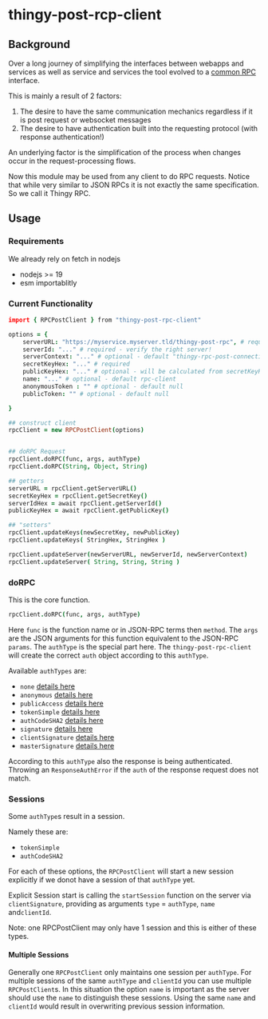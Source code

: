 # thingy-post-rcp-client
## Background
Over a long journey of simplifying the interfaces between webapps and services as well as service and services the tool evolved  to a [common RPC](https://hackmd.io/dZ_QRu5YR2eHGDeZb-lYcg?view) interface.

This is mainly a result of 2 factors:
1. The desire to have the same communication mechanics regardless if it is post request or websocket messages
1. The desire to have authentication built into the requesting protocol (with response authentication!)

An underlying factor is the simplification of the process when changes occur in the request-processing flows.

Now this module may be used from any client to do RPC requests.
Notice that while very similar to JSON RPCs it is not exactly the same specification. 
So we call it Thingy RPC.


## Usage
### Requirements
We already rely on fetch in nodejs
- nodejs >= 19
- esm importablitly

### Current Functionality
```coffeescript
import { RPCPostClient } from "thingy-post-rpc-client"

options = {
    serverURL: "https://myservice.myserver.tld/thingy-post-rpc", # required
    serverId: "..." # required - verify the right server!
    serverContext: "..." # optional - default "thingy-rpc-post-connection"
    secretKeyHex: "..." # required
    publicKeyHex: "..." # optional - will be calculated from secretKeyHex
    name: "..." # optional - default rpc-client
    anonymousToken : "" # optional - default null
    publicToken: "" # optional - default null

}

## construct client
rpcClient = new RPCPostClient(options)


## doRPC Request
rpcClient.doRPC(func, args, authType)
rpcClient.doRPC(String, Object, String)

## getters
serverURL = rpcClient.getServerURL()
secretKeyHex = rpcClient.getSecretKey()
serverIdHex = await rpcClient.getServerId()
publicKeyHex = await rpcClient.getPublicKey()

## "setters"
rpcClient.updateKeys(newSecretKey, newPublicKey)
rpcClient.updateKeys( StringHex, StringHex )

rpcClient.updateServer(newServerURL, newServerId, newServerContext)
rpcClient.updateServer( String, String, String )

```

### doRPC
This is the core function.
```coffeescript
rpcClient.doRPC(func, args, authType)
```

Here `func` is the function name or in JSON-RPC terms then `method`.
The `args` are the JSON arguments for this function equivalent to the JSON-RPC `params`.
The `authType` is the special part here. The `thingy-post-rpc-client` will create the correct `auth` object according to this `authType`.

Available `authTypes` are:
- `none` [details here](https://hackmd.io/dZ_QRu5YR2eHGDeZb-lYcg?vie#None)
- `anonymous` [details here](https://hackmd.io/dZ_QRu5YR2eHGDeZb-lYcg?vie#Anonymous)
- `publicAccess` [details here](https://hackmd.io/dZ_QRu5YR2eHGDeZb-lYcg?vie#Non-Anonymous)
- `tokenSimple` [details here](https://hackmd.io/dZ_QRu5YR2eHGDeZb-lYcg?vie#Simple-Token)
- `authCodeSHA2` [details here](https://hackmd.io/dZ_QRu5YR2eHGDeZb-lYcg?vie#AuthCode-SHA2)
- `signature` [details here](https://hackmd.io/dZ_QRu5YR2eHGDeZb-lYcg?vie#Signatures)
- `clientSignature` [details here](https://hackmd.io/dZ_QRu5YR2eHGDeZb-lYcg?vie#Signatures)
- `masterSignature` [details here](https://hackmd.io/dZ_QRu5YR2eHGDeZb-lYcg?vie#Signatures)

According to this `authType` also the response is being authenticated. Throwing an `ResponseAuthError` if the `auth` of the response request does not match.


### Sessions
Some `authType`s result in a session. 

Namely these are:
- `tokenSimple`
- `authCodeSHA2`

For each of these options, the `RPCPostClient` will start a new session explicitly if we donot have a session of that `authType` yet.

Explicit Session start is calling the `startSession` function on the server via `clientSignature`, providing as arguments `type` = `authType`, `name` and`clientId`.

Note: one RPCPostClient may only have 1 session and this is either of these types.

#### Multiple Sessions
Generally one `RPCPostClient` only maintains one session per `authType`.
For multiple sessions of the same `authType` and `clientId` you can use multiple `RPCPostClient`s. In this situation the option `name` is important as the server should use the `name` to distinguish these sessions. Using the same `name` and `clientId` would result in overwriting previous session information.

